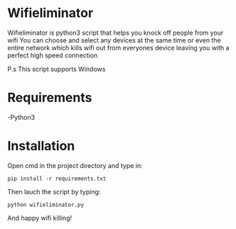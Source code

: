 # Wifieliminator
Wifieliminator is python3 script that helps you knock off people from your wifi
You can choose and select any devices at the same time or even the entire network which kills wifi out from everyones device leaving you with a perfect high speed connection

P.s This script supports Windows

# Requirements
-Python3

# Installation

Open cmd in the project directory and type in:
```
pip install -r requirements.txt
```
Then lauch the script by typing:
```
python wifieliminator.py
```
And happy wifi killing!


